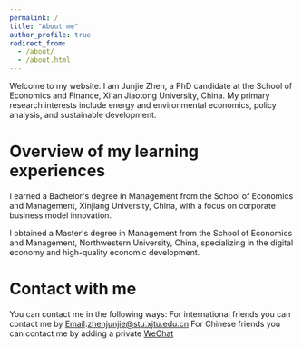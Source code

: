 ```yaml
---
permalink: /
title: "About me"
author_profile: true
redirect_from: 
  - /about/
  - /about.html
---
```


Welcome to my website. I am Junjie Zhen, a PhD candidate at the School of Economics and Finance, Xi'an Jiaotong University, China. My primary research interests include energy and environmental economics, policy analysis, and sustainable development.

Overview of my learning experiences
======
I earned a Bachelor's degree in Management from the School of Economics and Management, Xinjiang University, China, with a focus on corporate business model innovation.

I obtained a Master's degree in Management from the School of Economics and Management, Northwestern University, China, specializing in the digital economy and high-quality economic development.


Contact with me
======
You can contact me in the following ways: 
For international friends you can contact me by [Email](mailto:zhenjunjie@stu.xjtu.edu.cn):zhenjunjie@stu.xjtu.edu.cn
For Chinese friends you can contact me by adding a private [WeChat](https://junjie-zhen.github.io/images/wechat.jpg)